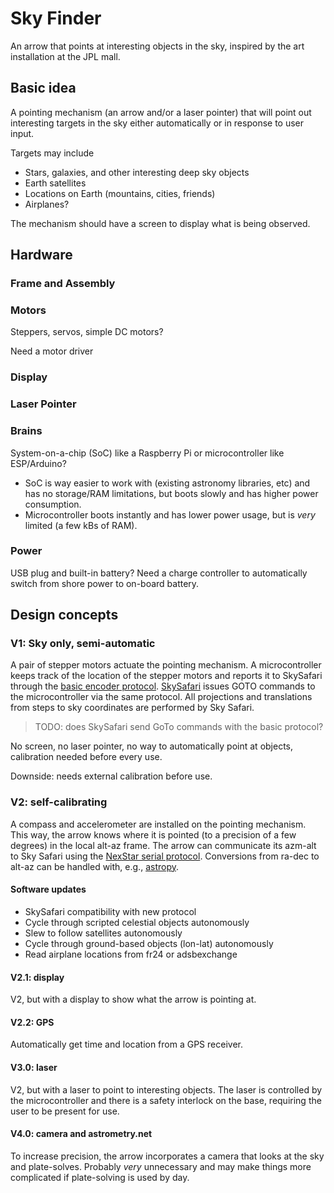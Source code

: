 # Sky Finder

An arrow that points at interesting objects in the sky, inspired by the art installation at the JPL mall.

## Basic idea

A pointing mechanism (an arrow and/or a laser pointer) that will point out interesting targets in the sky either automatically or in response to user input.

Targets may include

- Stars, galaxies, and other interesting deep sky objects
- Earth satellites
- Locations on Earth (mountains, cities, friends)
- Airplanes?

The mechanism should have a screen to display what is being observed.

## Hardware

### Frame and Assembly

### Motors

Steppers, servos, simple DC motors?

Need a motor driver

### Display

### Laser Pointer

### Brains

System-on-a-chip (SoC) like a Raspberry Pi or microcontroller like ESP/Arduino?

- SoC is way easier to work with (existing astronomy libraries, etc) and has no storage/RAM limitations, but boots slowly and has higher power consumption.
- Microcontroller boots instantly and has lower power usage, but is _very_ limited (a few kBs of RAM).


### Power

USB plug and built-in battery? Need a charge controller to automatically switch from shore power to on-board battery.

## Design concepts

### V1: Sky only, semi-automatic

A pair of stepper motors actuate the pointing mechanism. A microcontroller keeps track of the location of the stepper motors and reports it to SkySafari through the [basic encoder protocol](https://github.com/federico3/DobsonianDSC). [SkySafari](https://play.google.com/store/apps/details?id=com.simulationcurriculum.skysafari5&hl=en_US) issues GOTO commands to the microcontroller via the same protocol. All projections and translations from steps to sky coordinates are performed by Sky Safari.

> TODO: does SkySafari send GoTo commands with the basic protocol?

No screen, no laser pointer, no way to automatically point at objects, calibration needed before every use.

Downside: needs external calibration before use.

### V2: self-calibrating

A compass and accelerometer are installed on the pointing mechanism. This way, the arrow knows where it is pointed (to a precision of a few degrees) in the local alt-az frame. The arrow can communicate its azm-alt to Sky Safari using the [NexStar serial protocol](https://s3.amazonaws.com/celestron-site-support-files/support_files/1154108406_nexstarcommprot.pdf). Conversions from ra-dec to alt-az can be handled with, e.g., [astropy](https://gist.github.com/dokeeffe/18857db66dbabc14679c20a8560e2cd6). 

#### Software updates

- SkySafari compatibility with new protocol
- Cycle through scripted celestial objects autonomously
- Slew to follow satellites autonomously
- Cycle through ground-based objects (lon-lat) autonomously
- Read airplane locations from fr24 or adsbexchange 

#### V2.1: display

V2, but with a display to show what the arrow is pointing at.

#### V2.2: GPS

Automatically get time and location from a GPS receiver.

#### V3.0: laser

V2, but with a laser to point to interesting objects. The laser is controlled by the microcontroller and there is a safety interlock on the base, requiring the user to be present for use.

#### V4.0: camera and astrometry.net

To increase precision, the arrow incorporates a camera that looks at the sky and plate-solves. Probably _very_ unnecessary and may make things more complicated if plate-solving is used by day.

